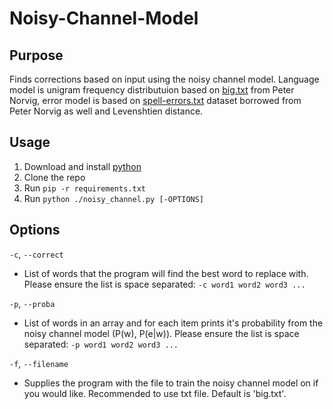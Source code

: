 # Noisy-Channel-Model

## Purpose
Finds corrections based on input using the noisy channel model. Language model is unigram frequency distributuion based on [big.txt](http://norvig.com/big.txt) from Peter Norvig, error model is based on [spell-errors.txt](https://norvig.com/ngrams/spell-errors.txt) dataset borrowed from Peter Norvig as well and Levenshtien distance.

## Usage
1. Download and install [python](https://www.python.org/downloads/)
2. Clone the repo
3. Run `pip -r requirements.txt`
4. Run `python ./noisy_channel.py [-OPTIONS]`

## Options
`-c`, `--correct`
  - List of words that the program will find the best word to replace with. Please ensure the list is space separated: `-c word1 word2 word3 ...`
    
`-p`, `--proba`
  - List of words in an array and for each item prints it's probability from the noisy channel model (P(w), P(e|w)). Please ensure the list is space separated: `-p word1 word2 word3 ...`
  
`-f`, `--filename`
  - Supplies the program with the file to train the noisy channel model on if you would like. Recommended to use txt file. Default is 'big.txt'.
